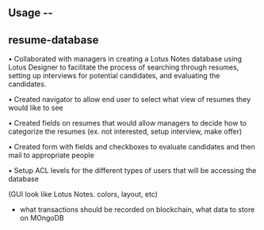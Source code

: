 ## Usage --

## resume-database


• Collaborated with managers in creating a Lotus Notes database using Lotus Designer to facilitate the process of searching through resumes, setting up interviews for potential candidates, and evaluating the candidates.

• Created navigator to allow end user to select what view of resumes they would like to see

• Created fields on resumes that would allow managers to decide how to categorize the resumes (ex. not interested, setup interview, make offer)

• Created form with fields and checkboxes to evaluate candidates and then mail to appropriate people

• Setup ACL levels for the different types of users that will be accessing the database

(GUI look like Lotus Notes. colors, layout, etc)

* what transactions should be recorded on blockchain, what data to store on MOngoDB
